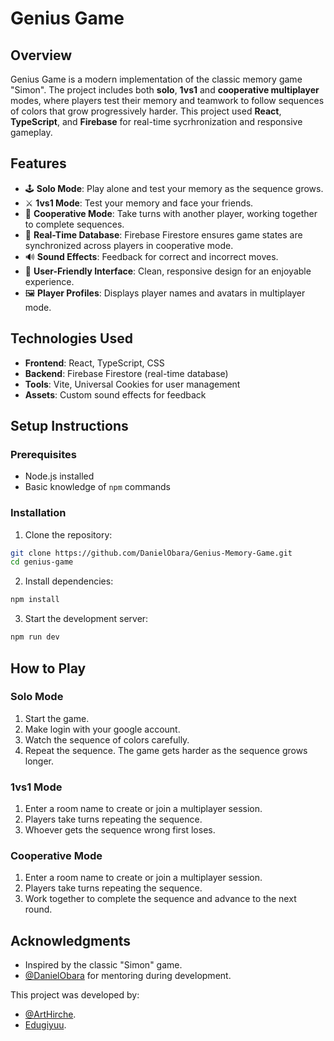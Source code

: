# Genius Game

## Overview
Genius Game is a modern implementation of the classic memory game "Simon". The project includes both **solo**, **1vs1** and **cooperative multiplayer** modes, where players test their memory and teamwork to follow sequences of colors that grow progressively harder.
This project used **React**, **TypeScript**, and **Firebase** for real-time sycrhronization and responsive gameplay.

## Features
- 🕹️ **Solo Mode**: Play alone and test your memory as the sequence grows.
- ⚔️ **1vs1 Mode**: Test your memory and face your friends.
- 🤝 **Cooperative Mode**: Take turns with another player, working together to complete sequences.
- 💾 **Real-Time Database**: Firebase Firestore ensures game states are synchronized across players in cooperative mode.
- 🔊 **Sound Effects**: Feedback for correct and incorrect moves.
- 🎨 **User-Friendly Interface**: Clean, responsive design for an enjoyable experience.
- 🖼️ **Player Profiles**: Displays player names and avatars in multiplayer mode.

## Technologies Used
- **Frontend**: React, TypeScript, CSS
- **Backend**: Firebase Firestore (real-time database)
- **Tools**: Vite, Universal Cookies for user management
- **Assets**: Custom sound effects for feedback

## Setup Instructions
### Prerequisites
- Node.js installed
- Basic knowledge of `npm` commands
### Installation
1. Clone the repository:
```bash
git clone https://github.com/DanielObara/Genius-Memory-Game.git
cd genius-game
```
2. Install dependencies:
```bash
npm install
```
3. Start the development server:
```bash
npm run dev
```

## How to Play
### Solo Mode
1. Start the game.
2. Make login with your google account.
3. Watch the sequence of colors carefully.
4. Repeat the sequence. The game gets harder as the sequence grows longer.
### 1vs1 Mode
1. Enter a room name to create or join a multiplayer session.
2. Players take turns repeating the sequence.
3. Whoever gets the sequence wrong first loses.
### Cooperative Mode
1. Enter a room name to create or join a multiplayer session.
2. Players take turns repeating the sequence.
3. Work together to complete the sequence and advance to the next round.

## Acknowledgments
- Inspired by the classic "Simon" game.
- [@DanielObara](https://github.com/DanielObara) for mentoring during development.

This project was developed by:
- [@ArtHirche](https://github.com/ArtHirche).
- [Edugiyuu](https://github.com/Edugiyuu).